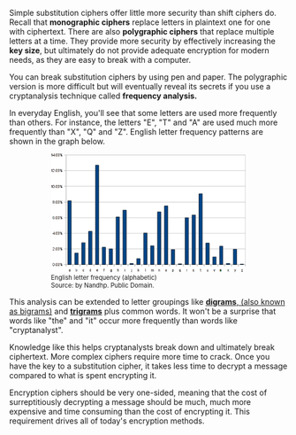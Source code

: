 


Simple substitution ciphers offer little more security than shift ciphers do. Recall that **monographic ciphers** replace letters in plaintext one for one with ciphertext. There are also **polygraphic ciphers** that replace multiple letters at a time.  They provide more security by effectively increasing the **key size**, but ultimately do not provide adequate encryption for modern needs, as they are easy to break with a computer.

You can break substitution ciphers by using pen and paper. The polygraphic version is more difficult but will eventually reveal its secrets if you use a cryptanalysis technique called **frequency analysis.**

In everyday English, you'll see that some letters are used more frequently than others. For instance, the letters "E", "T" and "A" are used much more frequently than "X", "Q" and "Z".  English letter frequency patterns are shown in the graph below.
 <br>

<figure class="snippetimg" style="margin: 0 auto;width:70%">
  <img src=".guides/img/FreqAnalysis.png" alt="Source: “English letter frequency (alphabetic)” by Nandhp. Public Domain.">
  <figcaption style="font-size: 0.8em; text-align: left;"> English letter frequency (alphabetic) 
  </br>
 Source: by Nandhp. Public Domain.</figcaption>
</figure>




This analysis can be extended to letter groupings like [**digrams**, (also known as bigrams)](https://en.wikipedia.org/wiki/Bigram) and [**trigrams**](https://en.wikipedia.org/wiki/Trigram) plus common words. It won't be a surprise that words like "the" and "it" occur more frequently than words like "cryptanalyst". 

Knowledge like this helps cryptanalysts break down and ultimately break ciphertext.  More complex ciphers require more time to crack.  Once you have the key to a substitution cipher, it takes less time to decrypt a message compared to what is spent encrypting it.

Encryption ciphers should be very one-sided, meaning that the cost of surreptitiously decrypting a message should be much, much more expensive  and time consuming than the cost of encrypting it. This requirement drives all of today's encryption methods.